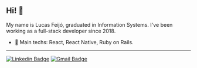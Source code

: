 ## Hi! 👋

My name is Lucas Feijó, graduated in Information Systems. I've been working as a full-stack developer since 2018.

- :blue_heart: Main techs: React, React Native, Ruby on Rails.

---

[![Linkedin Badge](https://img.shields.io/badge/-LinkedIn-blue?style=flat-square&logo=Linkedin&logoColor=white&link=https://www.linkedin.com/in/lucasfjportela/)](https://www.linkedin.com/in/lucasfjportela/)
[![Gmail Badge](https://img.shields.io/badge/-Gmail-c14438?style=flat-square&logo=Gmail&logoColor=white&link=mailto:lucasfjportela@gmail.com)](mailto:lucasfjportela@gmail.com)
